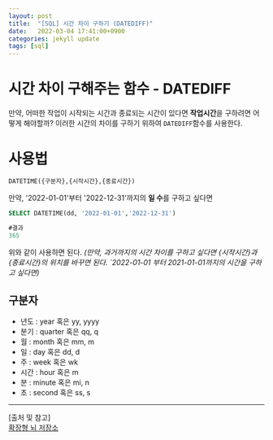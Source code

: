 ```yaml
---
layout: post
title:  "[SQL] 시간 차이 구하기 (DATEDIFF)"
date:   2022-03-04 17:41:00+0900
categories: jekyll update
tags: [sql]
---
```

# 시간 차이 구해주는 함수 - DATEDIFF
만약, 어떠한 작업이 시작되는 시간과 종료되는 시간이 있다면 **작업시간**을 구하려면 어떻게 해야할까? 이러한 시간의 차이를 구하기 위하여 `DATEDIFF`함수를 사용한다.  

# 사용법
```sql
DATETIME({구분자},{시작시간},{종료시간})
```
만약, '2022-01-01'부터 '2022-12-31'까지의 **일 수**를 구하고 싶다면
```sql
SELECT DATETIME(dd, '2022-01-01','2022-12-31')

#결과
365
```
위와 같이 사용하면 된다.
*(만약, 과거까지의 시간 차이를 구하고 싶다면 {시작시간}과 {종료시간}의 위치를 바꾸면 된다. `2022-01-01 부터 2021-01-01까지의 시간을 구하고 싶다면)*

## 구분자
- 년도 : year 혹은 yy, yyyy  
- 분기 : quarter 혹은 qq, q  
- 월 : month 혹은 mm, m  
- 일 : day 혹은 dd, d  
- 주 : week 혹은 wk  
- 시간 : hour 혹은 m  
- 분 : minute 혹은 mi, n  
- 초 : second 혹은 ss, s  
  
  
---
  
[출처 및 참고]  
[확장형 뇌 저장소](https://extbrain.tistory.com/46)
